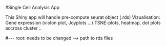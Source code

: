 #Single Cell Analysis App

This Shiny app will handle pre-compute seurat object (.rds)
Vizualisation: Gene expression (violon plot, Joyplots ...)
TSNE-plots, heatmap, dot plots accross cluster ..

#--- 
root: needs to be changed --> path to rds files 

